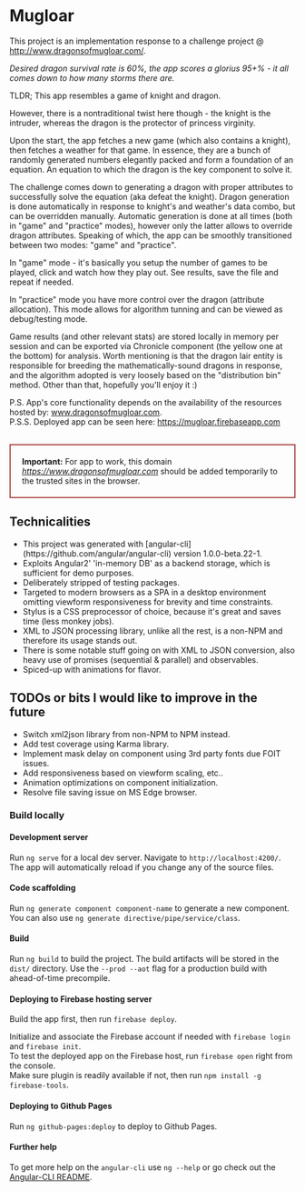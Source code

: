 # Mugloar

This project is an implementation response to a challenge project @ http://www.dragonsofmugloar.com/.
<p>
<i>Desired dragon survival rate is 60%, the app scores a glorius 95+% - it all comes down to how many storms there are.</i> 
</p>

<p>
TLDR; This app resembles a game of knight and dragon.
</p>
<p>
However, there is a nontraditional twist here though - the knight is the intruder, whereas the dragon is the protector of princess virginity.
</p>
<p>
Upon the start, the app fetches a new game (which also contains a knight), then fetches a weather for that game.
In essence, they are a bunch of randomly generated numbers elegantly packed and form a foundation of an equation.
An equation to which the dragon is the key component to solve it.
</p>
<p>
The challenge comes down to generating a dragon with proper attributes to successfully solve the equation (aka defeat the knight).
Dragon generation is done automatically in response to knight's and weather's data combo, but can be overridden manually.
Automatic generation is done at all times (both in "game" and "practice" modes), however only the latter allows to override dragon attributes.
Speaking of which, the app can be smoothly transitioned between two modes: "game" and "practice".
</p>
<p>
In "game" mode - it's basically you setup the number of games to be played, click and watch how they play out.
See results, save the file and repeat if needed.
</p>
<p>
In "practice" mode you have more control over the dragon (attribute allocation). This mode allows for algorithm tunning and can be viewed as debug/testing mode.
</p>
<p>
Game results (and other relevant stats) are stored locally in memory per session and can be exported via Chronicle component (the yellow one at the bottom) for analysis.
Worth mentioning is that the dragon lair entity is responsible for breeding the mathematically-sound dragons in response, and the algorithm adopted is very loosely based on the "distribution bin" method.
Other than that, hopefully you'll enjoy it :)
</p>

P.S. App's core functionality depends on the availability of the resources hosted by: <a href="http://www.dragonsofmugloar.com" target="_blank">www.dragonsofmugloar.com</a>.
<br>
P.S.S. Deployed app can be seen here: <a href="https://mugloar.firebaseapp.com" target="_blank">https://mugloar.firebaseapp.com</a>
<br>
<br>

<div style="padding: 20px; border: 2px solid #a94442;">
<b color='red'>Important:</b> For app to work, this domain <a href="https://www.dragonsofmugloar.com" target="_blank"><em>https://www.dragonsofmugloar.com</em></a> should be added temporarily to the trusted sites in the browser.</b>
</div>

## Technicalities
<ul>
<li>
This project was generated with [angular-cli](https://github.com/angular/angular-cli) version 1.0.0-beta.22-1.
</li>
<li>
Exploits Angular2' 'in-memory DB' as a backend storage, which is sufficient for demo purposes.
</li>
<li>
Deliberately stripped of testing packages.
</li>
<li>
Targeted to modern browsers as a SPA in a desktop environment omitting viewform responsiveness for brevity and time constraints.
</li>
<li>
Stylus is a CSS preprocessor of choice, because it's great and saves time (less monkey jobs).
</li>
<li>
XML to JSON processing library, unlike all the rest, is a non-NPM and therefore its usage stands out.
</li>
<li>
There is some notable stuff going on with XML to JSON conversion, also heavy use of promises (sequential & parallel) and observables.
</li>
<li>
Spiced-up with animations for flavor.
</li>
</ul>

## TODOs or bits I would like to improve in the future
<ul>
<li>Switch xml2json library from non-NPM to NPM instead.</li>
<li>Add test coverage using Karma library.</li>
<li>Implement mask delay on component using 3rd party fonts due FOIT issues.</li>
<li>Add responsiveness based on viewform scaling, etc..</li>
<li>Animation optimizations on component initialization.</li>
<li>Resolve file saving issue on MS Edge browser.</li>
</ul>


### Build locally 
#### Development server
Run `ng serve` for a local dev server.
Navigate to `http://localhost:4200/`.
The app will automatically reload if you change any of the source files.

#### Code scaffolding
Run `ng generate component component-name` to generate a new component.
You can also use `ng generate directive/pipe/service/class`.

#### Build
Run `ng build` to build the project. The build artifacts will be stored in the `dist/` directory.
Use the `--prod --aot` flag for a production build with ahead-of-time precompile.

#### Deploying to Firebase hosting server
Build the app first, then run `firebase deploy`.

Initialize and associate the Firebase account if needed with `firebase login` and `firebase init`.
<br>
To test the deployed app on the Firebase host, run `firebase open` right from the console.
<br>
Make sure plugin is readily available if not, then run `npm install -g firebase-tools`.


#### Deploying to Github Pages
Run `ng github-pages:deploy` to deploy to Github Pages.

#### Further help
To get more help on the `angular-cli` use `ng --help` or go check out the [Angular-CLI README](https://github.com/angular/angular-cli/blob/master/README.md).

